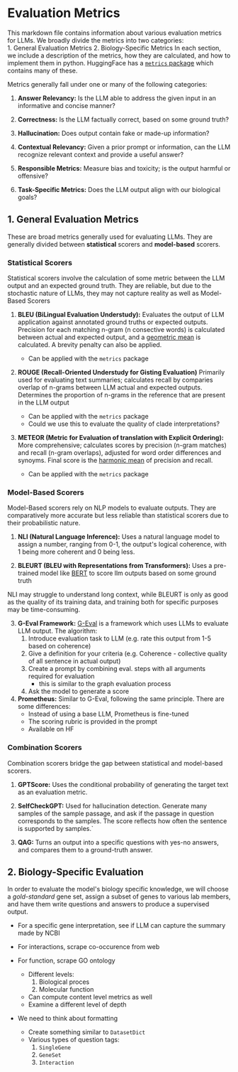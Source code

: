 # Evaluation Metrics
This markdown file contains information about various evaluation metrics for LLMs.
We broadly divide the metrics into two categories:  
    1. General Evaluation Metrics
    2. Biology-Specific Metrics
In each section, we include a description of the metrics, how they are calculated, and how to implement them in python.
HuggingFace has a [`metrics` package](https://huggingface.co/docs/datasets/en/about_metrics) which contains many of these.

Metrics generally fall under one or many of the following categories:

1. **Answer Relevancy:** Is the LLM able to address the given input in an informative and concise manner?

2. **Correctness:** Is the LLM factually correct, based on some ground truth?

3. **Hallucination:** Does output contain fake or made-up information?

4. **Contextual Relevancy:** Given a prior prompt or information, can the LLM recognize relevant context and provide a useful answer?

5. **Responsible Metrics:** Measure bias and toxicity; is the output harmful or offensive?

6. **Task-Specific Metrics:** Does the LLM output align with our biological goals?

## 1. General Evaluation Metrics
These are broad metrics generally used for evaluating LLMs. They are generally divided between **statistical** scorers and **model-based** scorers.

### Statistical Scorers
Statistical scorers involve the calculation of some metric between the LLM output and an expected ground truth. They are reliable, but due to the stochastic nature of LLMs, they may not capture reality as well as Model-Based Scorers

1. **BLEU (BiLingual Evaluation Understudy):** Evaluates the output of LLM application against annotated ground truths or expected outputs. Precision for each matching n-gram (n consective words) is calculated between actual and expected output, and a [geometric mean](https://en.wikipedia.org/wiki/Geometric_mean) is calculated. A brevity penalty can also be applied.
    * Can be applied with the `metrics` package

2. **ROUGE (Recall-Oriented Understudy for Gisting Evaluation)** Primarily used for evaluating text summaries; calculates recall by comparies overlap of n-grams between LLM actual and expected outputs. Determines the proportion of n-grams in the reference that are present in the LLM output
    * Can be applied with the `metrics` package
    * Could we use this to evaluate the quality of clade interpretations?

3. **METEOR (Metric for Evaluation of translation with Explicit Ordering):** More comprehensive; calculates scores by precision (n-gram matches) and recall (n-gram overlaps), adjusted for word order differences and synoyms. Final score is the [harmonic mean](https://en.wikipedia.org/wiki/Harmonic_mean) of precision and recall.
    * Can be applied with the `metrics` package


### Model-Based Scorers
Model-Based scorers rely on NLP models to evaluate outputs. They are comparatively more accurate but less reliable than statistical scorers due to their probabilistic nature.

1. **NLI (Natural Language Inference):** Uses a natural language model to assign a number, ranging from 0-1, the output's logical coherence, with 1 being more coherent and 0 being less.

2. **BLEURT (BLEU with Representations from Transformers):** Uses a pre-trained model like [BERT](https://en.wikipedia.org/wiki/BERT_(language_model)) to score llm outputs based on some ground truth

NLI may struggle to understand long context, while BLEURT is only as good as the quality of its training data, and training both for specific purposes may be time-consuming.

3. **G-Eval Framework:** [G-Eval](https://arxiv.org/pdf/2303.16634) is a framework which uses LLMs to evaluate LLM output. The algorithm:
    1. Introduce evaluation task to LLM (e.g. rate this output from 1-5 based on coherence)
    2. Give a definition for your criteria (e.g. Coherence - collective quality of all sentence in actual output)
    3. Create a prompt by combining eval. steps with all arguments required for evaluation
        * this is similar to the graph evaluation process
    4. Ask the model to generate a score
4. **Prometheus:** Similar to G-Eval, following the same principle. There are some differences:
    * Instead of using a base LLM, Prometheus is fine-tuned
    * The scoring rubric is provided in the prompt
    * Available on HF

### Combination Scorers
Combination scorers bridge the gap between statistical and model-based scorers.

1. **GPTScore:** Uses the conditional probability of generating the target text as an evaluation metric.

2. **SelfCheckGPT:** Used for hallucination detection. Generate many samples of the sample passage, and ask if the passage in question corresponds to the samples. The score reflects how often the sentence is supported by samples.`

3. **QAG:** Turns an output into a specific questions with yes-no answers, and compares them to a ground-truth answer.

## 2. Biology-Specific Evaluation
In order to evaluate the model's biology specific knowledge, we will choose a *gold-standard* gene set, assign a subset of genes to various lab members, and have them write questions and answers to produce a supervised output.

* For a specific gene interpretation, see if LLM can capture the summary made by NCBI

* For interactions, scrape co-occurence from web

* For function, scrape GO ontology
    * Different levels:
        1. Biological proces
        2. Molecular function
    * Can compute content level metrics as well
    * Examine a different level of depth

* We need to think about formatting
    * Create something similar to `DatasetDict`
    * Various types of question tags:
        1. `SingleGene`
        2. `GeneSet`
        3. `Interaction`